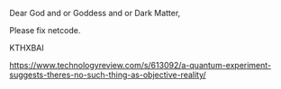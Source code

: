 Dear God and or Goddess and or Dark Matter,

Please fix netcode.

KTHXBAI

https://www.technologyreview.com/s/613092/a-quantum-experiment-suggests-theres-no-such-thing-as-objective-reality/